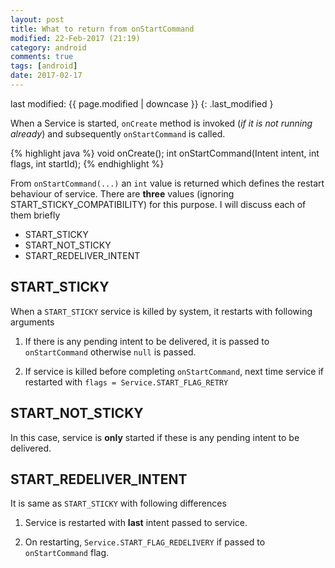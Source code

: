 ```yaml
---
layout: post
title: What to return from onStartCommand
modified: 22-Feb-2017 (21:19)
category: android
comments: true
tags: [android]
date: 2017-02-17
---
```


last modified: {{ page.modified | downcase }} 
{: .last_modified }

When a Service is started, `onCreate` method is invoked (*if it is not running already*) and subsequently `onStartCommand` is called.

{% highlight java %}
void onCreate();
int onStartCommand(Intent intent, int flags, int startId);
{% endhighlight %}

From `onStartCommand(...)` an `int` value is returned which defines the restart behaviour of service. There are **three** values (ignoring
START_STICKY_COMPATIBILITY) for this purpose. I will discuss each of them briefly

- START_STICKY
- START_NOT_STICKY
- START_REDELIVER_INTENT

## START_STICKY

When a `START_STICKY` service is killed by system, it restarts with following arguments

1. If there is any pending intent to be delivered, it is passed to `onStartCommand` otherwise `null` is passed.

2. If service is killed before completing `onStartCommand`, next time service if restarted with `flags = Service.START_FLAG_RETRY`

## START_NOT_STICKY

In this case, service is **only** started if these is any pending intent to be delivered.

## START_REDELIVER_INTENT

It is same as `START_STICKY` with following differences

1. Service is restarted with **last** intent passed to service.

2. On restarting, `Service.START_FLAG_REDELIVERY` if passed to `onStartCommand` flag.